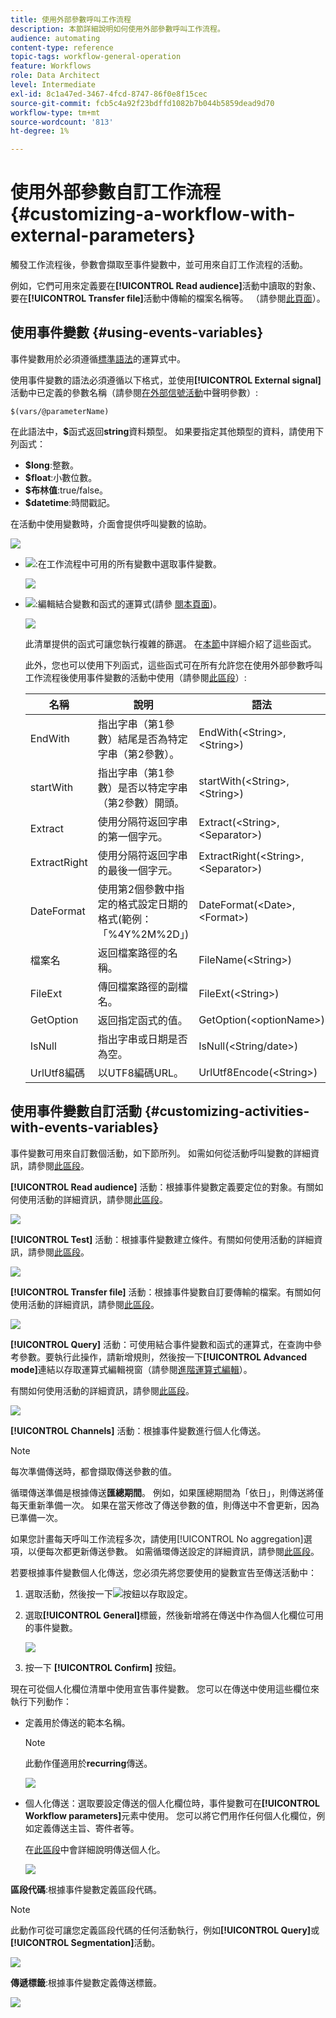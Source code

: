 ```yaml
---
title: 使用外部參數呼叫工作流程
description: 本節詳細說明如何使用外部參數呼叫工作流程。
audience: automating
content-type: reference
topic-tags: workflow-general-operation
feature: Workflows
role: Data Architect
level: Intermediate
exl-id: 8c1a47ed-3467-4fcd-8747-86f0e8f15cec
source-git-commit: fcb5c4a92f23bdffd1082b7b044b5859dead9d70
workflow-type: tm+mt
source-wordcount: '813'
ht-degree: 1%

---
```


# 使用外部參數自訂工作流程 {#customizing-a-workflow-with-external-parameters}

觸發工作流程後，參數會擷取至事件變數中，並可用來自訂工作流程的活動。

例如，它們可用來定義要在&#x200B;**[!UICONTROL Read audience]**&#x200B;活動中讀取的對象、要在&#x200B;**[!UICONTROL Transfer file]**&#x200B;活動中傳輸的檔案名稱等。 （請參閱[此頁面](../../automating/using/customizing-workflow-external-parameters.md)）。

## 使用事件變數 {#using-events-variables}

事件變數用於必須遵循[標準語法](../../automating/using/advanced-expression-editing.md#standard-syntax)的運算式中。

使用事件變數的語法必須遵循以下格式，並使用&#x200B;**[!UICONTROL External signal]**&#x200B;活動中已定義的參數名稱（請參閱[在外部信號活動](../../automating/using/declaring-parameters-external-signal.md)中聲明參數）:

```
$(vars/@parameterName)
```

在此語法中，**$**&#x200B;函式返回&#x200B;**string**&#x200B;資料類型。 如果要指定其他類型的資料，請使用下列函式：

* **$long**:整數。
* **$float**:小數位數。
* **$布林值**:true/false。
* **$datetime**:時間戳記。

在活動中使用變數時，介面會提供呼叫變數的協助。

![](assets/extsignal_callparameter.png)

* ![](assets/extsignal_picker.png):在工作流程中可用的所有變數中選取事件變數。

   ![](assets/wkf_test_activity_variables.png)

* ![](assets/extsignal_expression_editor.png):編輯結合變數和函式的運算式(請參 [閱本頁面](../../automating/using/advanced-expression-editing.md))。

   ![](assets/wkf_test_activity_variables_expression.png)

   此清單提供的函式可讓您執行複雜的篩選。 在[本節](../../automating/using/list-of-functions.md)中詳細介紹了這些函式。

   此外，您也可以使用下列函式，這些函式可在所有允許您在使用外部參數呼叫工作流程後使用事件變數的活動中使用（請參閱[此區段](../../automating/using/customizing-workflow-external-parameters.md#customizing-activities-with-events-variables)）:

   | 名稱 | 說明 | 語法 |
   | ---------|----------|---------|
   | EndWith | 指出字串（第1參數）結尾是否為特定字串（第2參數）。 | EndWith(&lt;String>,&lt;String>) |
   | startWith | 指出字串（第1參數）是否以特定字串（第2參數）開頭。 | startWith(&lt;String>,&lt;String>) |
   | Extract | 使用分隔符返回字串的第一個字元。 | Extract(&lt;String>,&lt;Separator>) |
   | ExtractRight | 使用分隔符返回字串的最後一個字元。 | ExtractRight(&lt;String>,&lt;Separator>) |
   | DateFormat | 使用第2個參數中指定的格式設定日期的格式(範例： 「%4Y%2M%2D」) | DateFormat(&lt;Date>,&lt;Format>) |
   | 檔案名 | 返回檔案路徑的名稱。 | FileName(&lt;String>) |
   | FileExt | 傳回檔案路徑的副檔名。 | FileExt(&lt;String>) |
   | GetOption | 返回指定函式的值。 | GetOption(&lt;optionName>) |
   | IsNull | 指出字串或日期是否為空。 | IsNull(&lt;String/date>) |
   | UrlUtf8編碼 | 以UTF8編碼URL。 | UrlUtf8Encode(&lt;String>) |

## 使用事件變數自訂活動 {#customizing-activities-with-events-variables}

事件變數可用來自訂數個活動，如下節所列。 如需如何從活動呼叫變數的詳細資訊，請參閱[此區段](../../automating/using/customizing-workflow-external-parameters.md#using-events-variables)。

**[!UICONTROL Read audience]** 活動：根據事件變數定義要定位的對象。有關如何使用活動的詳細資訊，請參閱[此區段](../../automating/using/read-audience.md)。

![](assets/extsignal_activities_audience.png)

**[!UICONTROL Test]** 活動：根據事件變數建立條件。有關如何使用活動的詳細資訊，請參閱[此區段](../../automating/using/test.md)。

![](assets/extsignal_activities_test.png)

**[!UICONTROL Transfer file]** 活動：根據事件變數自訂要傳輸的檔案。有關如何使用活動的詳細資訊，請參閱[此區段](../../automating/using/transfer-file.md)。

![](assets/extsignal_activities_transfer.png)

**[!UICONTROL Query]** 活動：可使用結合事件變數和函式的運算式，在查詢中參考參數。要執行此操作，請新增規則，然後按一下&#x200B;**[!UICONTROL Advanced mode]**&#x200B;連結以存取運算式編輯視窗（請參閱[進階運算式編輯](../../automating/using/advanced-expression-editing.md)）。

有關如何使用活動的詳細資訊，請參閱[此區段](../../automating/using/query.md)。

![](assets/extsignal_activities_query.png)

**[!UICONTROL Channels]** 活動：根據事件變數進行個人化傳送。

>[!NOTE]
>
>每次準備傳送時，都會擷取傳送參數的值。
>
>循環傳送準備是根據傳送&#x200B;**匯總期間**。 例如，如果匯總期間為「依日」，則傳送將僅每天重新準備一次。 如果在當天修改了傳送參數的值，則傳送中不會更新，因為已準備一次。
>
>如果您計畫每天呼叫工作流程多次，請使用[!UICONTROL No aggregation]選項，以便每次都更新傳送參數。 如需循環傳送設定的詳細資訊，請參閱[此區段](/help/automating/using/email-delivery.md#configuration)。

若要根據事件變數個人化傳送，您必須先將您要使用的變數宣告至傳送活動中：

1. 選取活動，然後按一下![](assets/dlv_activity_params-24px.png)按鈕以存取設定。
1. 選取&#x200B;**[!UICONTROL General]**&#x200B;標籤，然後新增將在傳送中作為個人化欄位可用的事件變數。

   ![](assets/extsignal_activities_delivery.png)

1. 按一下 **[!UICONTROL Confirm]** 按鈕。

現在可從個人化欄位清單中使用宣告事件變數。 您可以在傳送中使用這些欄位來執行下列動作：

* 定義用於傳送的範本名稱。

   >[!NOTE]
   >
   >此動作僅適用於&#x200B;**recurring**&#x200B;傳送。

   ![](assets/extsignal_activities_template.png)

* 個人化傳送：選取要設定傳送的個人化欄位時，事件變數可在&#x200B;**[!UICONTROL Workflow parameters]**&#x200B;元素中使用。 您可以將它們用作任何個人化欄位，例如定義傳送主旨、寄件者等。

   在[此區段](../../designing/using/personalization.md)中會詳細說明傳送個人化。

   ![](assets/extsignal_activities_perso.png)

**區段代碼**:根據事件變數定義區段代碼。

>[!NOTE]
>
>此動作可從可讓您定義區段代碼的任何活動執行，例如&#x200B;**[!UICONTROL Query]**&#x200B;或&#x200B;**[!UICONTROL Segmentation]**&#x200B;活動。

![](assets/extsignal_activities_segment.png)

**傳遞標籤**:根據事件變數定義傳送標籤。

![](assets/extsignal_activities_label.png)
